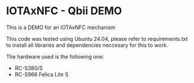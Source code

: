 # IOTAxNFC - Qbii DEMO
This is a DEMO for an IOTAxNFC mechanism

This code was tested using Ubuntu 24.04, please refer to requirements.txt to install all libraries
and dependencies neccesary for this to work.

The hardware used is the following one:
- RC-S380/S
- RC-S966 Felica Lite S

